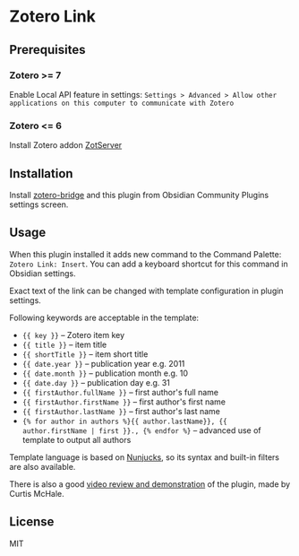 # Zotero Link

## Prerequisites

### Zotero >= 7

Enable Local API feature in settings: `Settings > Advanced > Allow other applications on this computer to communicate with Zotero`

### Zotero <= 6

Install Zotero addon [ZotServer](https://github.com/MunGell/ZotServer)

## Installation

Install [zotero-bridge](https://github.com/vanakat/zotero-bridge) and this plugin from Obsidian Community Plugins settings screen.

## Usage

When this plugin installed it adds new command to the Command Palette: `Zotero Link: Insert`.
You can add a keyboard shortcut for this command in Obsidian settings.

Exact text of the link can be changed with template configuration in plugin settings.

Following keywords are acceptable in the template:

* `{{ key }}` – Zotero item key
* `{{ title }}` – item title
* `{{ shortTitle }}` – item short title
* `{{ date.year }}` – publication year e.g. 2011
* `{{ date.month }}` – publication month  e.g. 10
* `{{ date.day }}` – publication day e.g. 31
* `{{ firstAuthor.fullName }}` – first author's full name
* `{{ firstAuthor.firstName }}` – first author's first name
* `{{ firstAuthor.lastName }}` – first author's last name
* `{% for author in authors %}{{ author.lastName}}, {{ author.firstName | first }}., {% endfor %}` – advanced use of template to output all authors

Template language is based on [Nunjucks](https://mozilla.github.io/nunjucks/templating.html#builtin-filters),
so its syntax and built-in filters are also available.

There is also a good [video review and demonstration](https://www.youtube.com/watch?v=44vV7Tr484Q) of the plugin, made by Curtis McHale.

## License

MIT
